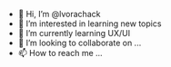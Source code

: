 - 👋 Hi, I’m @lvorachack
- 👀 I’m interested in learning new topics
- 🌱 I’m currently learning UX/UI
- 💞️ I’m looking to collaborate on ...
- 📫 How to reach me ...

<!---
lvorachack/lvorachack is a ✨ special ✨ repository because its `README.md` (this file) appears on your GitHub profile.
You can click the Preview link to take a look at your changes.
--->
